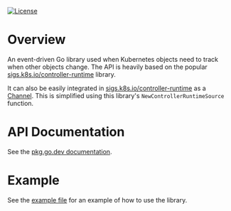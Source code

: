 [![License](https://img.shields.io/:license-apache-blue.svg)](http://www.apache.org/licenses/LICENSE-2.0.html)

# Overview

An event-driven Go library used when Kubernetes objects need to track when other objects change. The API is heavily
based on the popular [sigs.k8s.io/controller-runtime](https://github.com/kubernetes-sigs/controller-runtime) library.

It can also be easily integrated in
[sigs.k8s.io/controller-runtime](https://github.com/kubernetes-sigs/controller-runtime) as a
[Channel](https://pkg.go.dev/sigs.k8s.io/controller-runtime/pkg/source#Channel). This is simplified using this
library's `NewControllerRuntimeSource` function.

# API Documentation

See the [pkg.go.dev documentation](https://pkg.go.dev/github.com/stolostron/kubernetes-dependency-watches/client).

# Example

See the [example file](client/client_example_test.go) for an example of how to use the library.
